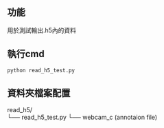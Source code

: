功能
---
用於測試輸出.h5內的資料


執行cmd
---
```
python read_h5_test.py
```


資料夾檔案配置
---
read_h5/  
└── read_h5_test.py
└── webcam_c (annotaion file)




